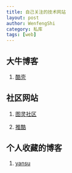 ```yaml
---
title: 自己关注的技术网站
layout: post
author: WenfengShi
category: 私库
tags: [web]
---
```


## 大牛博客
1. [酷壳](http://coolshell.cn/)

## 社区网站
1. [图灵社区](http://www.ituring.com.cn/users/213442)

2. [推酷](http://www.tuicool.com)

## 个人收藏的博客
1. [yansu](http://yansu.org/)


